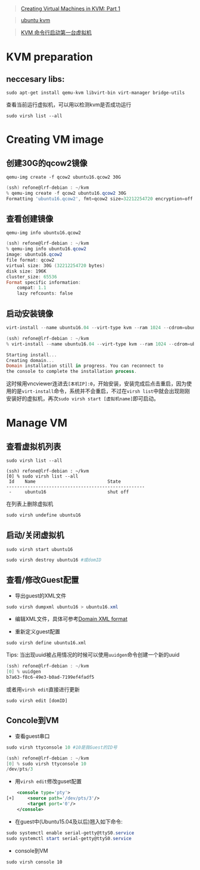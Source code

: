 > [Creating Virtual Machines in KVM: Part 1](https://www.linux.com/learn/intro-to-linux/2017/5/creating-virtual-machines-kvm-part-1)

> [ubuntu kvm](https://help.ubuntu.com/community/KVM/Installation)

> [KVM 命令行启动第一台虚拟机](https://www.cnblogs.com/yexiaochong/p/6029315.html)

# KVM preparation
## neccesary libs:
```
sudo apt-get install qemu-kvm libvirt-bin virt-manager bridge-utils
```
查看当前运行虚拟机，可以用以检测kvm是否成功运行
```
sudo virsh list --all
```

# Creating VM image

## 创建30G的qcow2镜像
```
qemu-img create -f qcow2 ubuntu16.qcow2 30G
```
```powershell
(ssh) refone@lrf-debian : ~/kvm
% qemu-img create -f qcow2 ubuntu16.qcow2 30G
Formatting 'ubuntu16.qcow2', fmt=qcow2 size=32212254720 encryption=off cluster_size=65536 lazy_refcounts=off
```
## 查看创建镜像
```
qemu-img info ubuntu16.qcow2
```
```powershell
(ssh) refone@lrf-debian : ~/kvm
% qemu-img info ubuntu16.qcow2
image: ubuntu16.qcow2
file format: qcow2
virtual size: 30G (32212254720 bytes)
disk size: 196K
cluster_size: 65536
Format specific information:
    compat: 1.1
    lazy refcounts: false
```
## 启动安装镜像
```powershell
virt-install --name ubuntu16.04 --virt-type kvm --ram 1024 --cdrom=ubuntu-16.04-desktop.iso --disk ubuntu16.qcow2 --graphics vnc,listen=0.0.0.0 --noautoconsole
```
```powershell
(ssh) refone@lrf-debian : ~/kvm
% virt-install --name ubuntu16.04 --virt-type kvm --ram 1024 --cdrom=ubuntu-16.04-desktop.iso --disk ubuntu16.qcow2 --graphics vnc,listen=0.0.0.0 --noautoconsole

Starting install...
Creating domain...                                                                                                                                            |    0 B     00:00
Domain installation still in progress. You can reconnect to
the console to complete the installation process.
```

这时候用vncviewer连进去```[本机IP]:0```，开始安装，安装完成后点击重启，因为使用的是```virt-install```命令，系统并不会重启，不过在```virsh list```中就会出现刚刚安装好的虚拟机，再次```sudo virsh start [虚拟机name]```即可启动。

# Manage VM
## 查看虚拟机列表
```
sudo virsh list --all
```
```
(ssh) refone@lrf-debian : ~/kvm
[0] % sudo virsh list --all
 Id    Name                           State
----------------------------------------------------
 -     ubuntu16                       shut off
```
在列表上删除虚拟机
```powershell
sudo virsh undefine ubuntu16
```

## 启动/关闭虚拟机
```
sudo virsh start ubuntu16
```
```powershell
sudo virsh destroy ubuntu16 #或domID
```

## 查看/修改Guest配置

* 导出guest的XML文件
```powershell
sudo virsh dumpxml ubuntu16 > ubuntu16.xml
```
* 编辑XML文件，具体可参考[Domain XML format](https://libvirt.org/formatdomain.html#elementsDevices)

* 重新定义guest配置
```
sudo virsh define ubuntu16.xml
```
Tips: 当出现uuid被占用情况的时候可以使用```uuidgen```命令创建一个新的uuid
```powershell
(ssh) refone@lrf-debian : ~/kvm
[0] % uuidgen
b7a63-f8c6-49e3-b0ad-7199ef4fadf5
```

或者用```virsh edit```直接进行更新
```
sudo virsh edit [domID]
```

## Concole到VM
* 查看guest串口
```powershell
sudo virsh ttyconsole 10 #10是我Guest的ID号
```
```powershell
(ssh) refone@lrf-debian : ~/kvm
[0] % sudo virsh ttyconsole 10
/dev/pts/3
```
* 用```virsh edit```修改guset配置
```xml
    <console type='pty'>
[+]     <source path='/dev/pts/3'/>
        <target port='0'/>
    </console>
```
* 在guest中(Ubuntu15.04及以后)翘入如下命令:
```powershell
sudo systemctl enable serial-getty@ttyS0.service
sudo systemctl start serial-getty@ttyS0.service
```
* console到VM
```
sudo virsh console 10
```